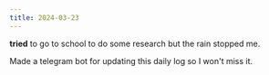 ```yaml
---
title: 2024-03-23
---
```


**tried** to go to school to do some research but the rain stopped me.

Made a telegram bot for updating this daily log so I won't miss it.

